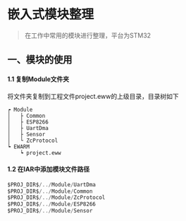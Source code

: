 # 嵌入式模块整理

> 在工作中常用的模块进行整理，平台为STM32



## 一、模块的使用

#### 1.1 复制Module文件夹

将文件夹复制到工程文件project.eww的上级目录，目录树如下

```
┍ Module
│	├ Common
│	├ ESP8266
│	├ UartDma
│	├ Sensor
│	└ ZcProtocol
┕ EWARM
	┕ project.eww
```



#### 1.2 在IAR中添加模块文件路径

```c
$PROJ_DIR$/../Module/UartDma
$PROJ_DIR$/../Module/Common
$PROJ_DIR$/../Module/ZcProtocol
$PROJ_DIR$/../Module/ESP8266
$PROJ_DIR$/../Module/Sensor
```

